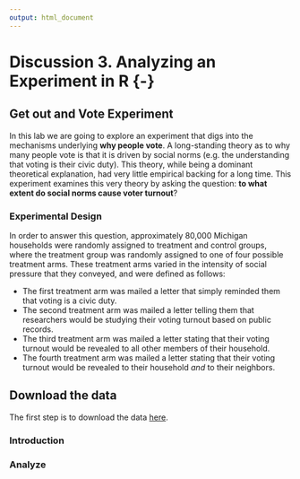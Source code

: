 ```yaml
---
output: html_document
---
```


# Discussion 3. Analyzing an Experiment in R {-}



## Get out and Vote Experiment

In this lab we are going to explore an experiment that digs into the mechanisms
underlying __why people vote__. A long-standing theory as to why many people
vote is that it is driven by social norms (e.g. the understanding that voting
is their civic duty). This theory, while being a dominant theoretical 
explanation, had very little empirical backing for a long time. This experiment
examines this very theory by asking the question:
__to what extent do social norms cause voter turnout__?

### Experimental Design

In order to answer this question, approximately 80,000 Michigan households
were randomly assigned to treatment and control groups, where the treatment
group was randomly assigned to one of four possible treatment arms. These
treatment arms varied in the intensity of social pressure that they conveyed,
and were defined as follows:

- The first treatment arm was mailed a letter that simply reminded them that
voting is a civic duty.
- The second treatment arm was mailed a letter telling them that researchers
would be studying their voting turnout based on public records.
- The third treatment arm was mailed a letter stating that their voting turnout 
would be revealed to all other members of their household.
- The fourth treatment arm was mailed a letter stating that their voting turnout
would be revealed to their household *and* to their neighbors.

## Download the data

The first step is to download the data [here](assets/data/social_pressure.dta).

### Introduction


### Analyze
